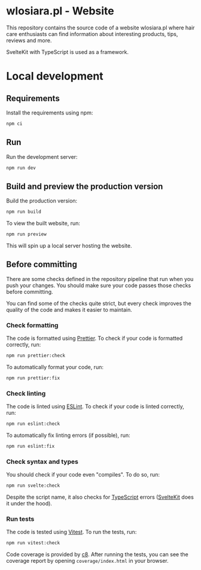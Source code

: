 # wlosiara.pl - Website

This repository contains the source code of a website wlosiara.pl where hair care enthusiasts can find information about interesting products, tips, reviews and more.

SvelteKit with TypeScript is used as a framework.

# Local development

## Requirements

Install the requirements using npm:

```bash
npm ci
```

## Run

Run the development server:

```bash
npm run dev
```

## Build and preview the production version

Build the production version:

```bash
npm run build
```

To view the built website, run:

```bash
npm run preview
```

This will spin up a local server hosting the website.

## Before committing

There are some checks defined in the repository pipeline that run when you push your changes. You should make sure your code passes those checks before committing.

You can find some of the checks quite strict, but every check improves the quality of the code and makes it easier to maintain.

### Check formatting

The code is formatted using [Prettier](https://prettier.io).
To check if your code is formatted correctly, run:

```bash
npm run prettier:check
```

To automatically format your code, run:

```bash
npm run prettier:fix
```

### Check linting

The code is linted using [ESLint](https://eslint.org).
To check if your code is linted correctly, run:

```bash
npm run eslint:check
```

To automatically fix linting errors (if possible), run:

```bash
npm run eslint:fix
```

### Check syntax and types

You should check if your code even "compiles". To do so, run:

```bash
npm run svelte:check
```

Despite the script name, it also checks for [TypeScript](https://www.typescriptlang.org) errors ([SvelteKit](https://kit.svelte.dev) does it under the hood).

### Run tests

The code is tested using [Vitest](https://vitest.dev).
To run the tests, run:

```bash
npm run vitest:check
```

Code coverage is provided by [c8](https://github.com/bcoe/c8).
After running the tests, you can see the coverage report by opening `coverage/index.html` in your browser.
